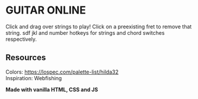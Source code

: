 # GUITAR ONLINE
Click and drag over strings to play!
Click on a preexisting fret to remove that string.
sdf jkl and number hotkeys for strings and chord switches respectively.

## Resources
Colors: https://lospec.com/palette-list/hilda32  
Inspiration: Webfishing    

**Made with vanilla HTML, CSS and JS**